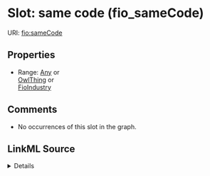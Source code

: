 

# Slot: same code (fio_sameCode)





URI: [fio:sameCode](http://w3id.org/fio/v1/fio#sameCode)



<!-- no inheritance hierarchy -->








## Properties

* Range: [Any](../classes/Any.md)&nbsp;or&nbsp;<br />[OwlThing](../classes/OwlThing.md)&nbsp;or&nbsp;<br />[FioIndustry](../classes/FioIndustry.md)





## Comments

* No occurrences of this slot in the graph.



## LinkML Source

<details>

```yaml
name: fio_sameCode
title: same code
comments:
- No occurrences of this slot in the graph.
from_schema: okns:fiokg
exact_mappings:
- http://w3id.org/fio/v1/fio#sameCode
rank: 1000
slot_uri: fio:sameCode
alias: fio_sameCode
union_of:
- owl_Thing
- fio_Industry
range: Any
any_of:
- range: owl_Thing
- range: fio_Industry

```
</details>